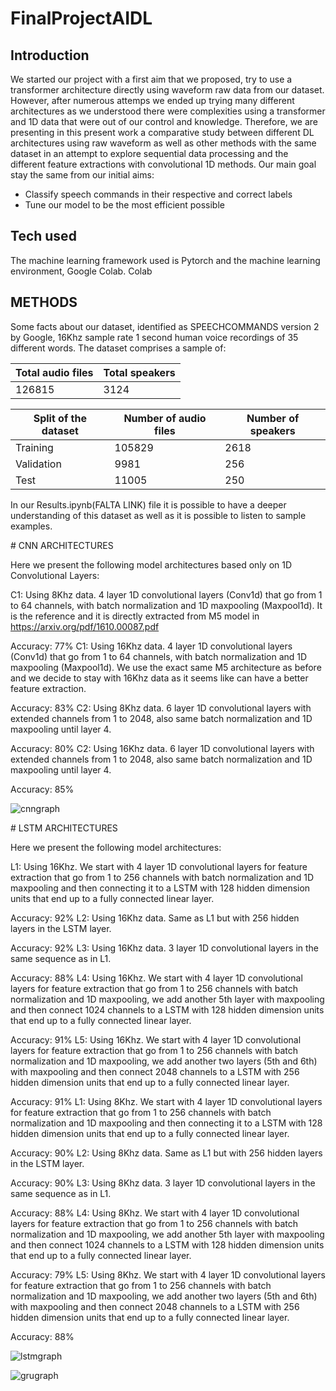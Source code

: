 # FinalProjectAIDL

## Introduction

We started our project with a first aim that we proposed, try to use a transformer architecture directly using waveform raw data from our dataset. However, after numerous attemps we ended up trying many different architectures as we understood there were complexities using a transformer and 1D data that were out of our control and knowledge. Therefore, we are presenting in this present work a comparative study between different DL architectures using raw waveform as well as other methods with the same dataset in an attempt to explore sequential data processing and the different feature extractions with convolutional 1D methods.
Our main goal stay the same from our initial aims:
* Classify speech commands in their respective and correct labels
* Tune our model to be the most efficient possible

## Tech used

The machine learning framework used is Pytorch and the machine learning environment, Google Colab. Colab 

## METHODS

Some facts about our dataset, identified as SPEECHCOMMANDS version 2 by Google, 16Khz sample rate 1 second human voice recordings of 35 different words. The dataset comprises a sample of: 

| Total audio files  | Total speakers |
| ------------------ | -------------- |
|       126815       |      3124      |


| Split of the dataset | Number of audio files | Number of speakers |
| --- | --- | --- |
| Training        |  105829   |  2618  |
| Validation      |    9981   |   256  |
| Test            |   11005   |   250  |


In our Results.ipynb(FALTA LINK) file it is possible to have a deeper understanding of this dataset as well as it is possible to listen to sample examples.

# CNN ARCHITECTURES

Here we present the following model architectures based only on 1D Convolutional Layers:

C1: Using 8Khz data. 4 layer 1D convolutional layers (Conv1d) that go from 1 to 64 channels, with batch normalization and 1D maxpooling (Maxpool1d). It is the reference and it is directly extracted from M5 model in https://arxiv.org/pdf/1610.00087.pdf

Accuracy: 77%
C1: Using 16Khz data. 4 layer 1D convolutional layers (Conv1d) that go from 1 to 64 channels, with batch normalization and 1D maxpooling (Maxpool1d). We use the exact same M5 architecture as before and we decide to stay with 16Khz data as it seems like can have a better feature extraction.

Accuracy: 83%
C2: Using 8Khz data. 6 layer 1D convolutional layers with extended channels from 1 to 2048, also same batch normalization and 1D maxpooling until layer 4.

Accuracy: 80%
C2: Using 16Khz data. 6 layer 1D convolutional layers with extended channels from 1 to 2048, also same batch normalization and 1D maxpooling until layer 4.

Accuracy: 85%

![cnngraph](https://user-images.githubusercontent.com/92716609/164751341-ef5ebeb8-6da2-4533-b50d-871e4ec74019.png)


# LSTM ARCHITECTURES

Here we present the following model architectures:

L1: Using 16Khz. We start with 4 layer 1D convolutional layers for feature extraction that go from 1 to 256 channels with batch normalization and 1D maxpooling and then connecting it to a LSTM with 128 hidden dimension units that end up to a fully connected linear layer.

Accuracy: 92%
L2: Using 16Khz data. Same as L1 but with 256 hidden layers in the LSTM layer.

Accuracy: 92%
L3: Using 16Khz data. 3 layer 1D convolutional layers in the same sequence as in L1.

Accuracy: 88%
L4: Using 16Khz. We start with 4 layer 1D convolutional layers for feature extraction that go from 1 to 256 channels with batch normalization and 1D maxpooling, we add another 5th layer with maxpooling and then connect 1024 channels to a LSTM with 128 hidden dimension units that end up to a fully connected linear layer.

Accuracy: 91%
L5: Using 16Khz. We start with 4 layer 1D convolutional layers for feature extraction that go from 1 to 256 channels with batch normalization and 1D maxpooling, we add another two layers (5th and 6th) with maxpooling and then connect 2048 channels to a LSTM with 256 hidden dimension units that end up to a fully connected linear layer.

Accuracy: 91%
L1: Using 8Khz. We start with 4 layer 1D convolutional layers for feature extraction that go from 1 to 256 channels with batch normalization and 1D maxpooling and then connecting it to a LSTM with 128 hidden dimension units that end up to a fully connected linear layer.

Accuracy: 90%
L2: Using 8Khz data. Same as L1 but with 256 hidden layers in the LSTM layer.

Accuracy: 90%
L3: Using 8Khz data. 3 layer 1D convolutional layers in the same sequence as in L1.

Accuracy: 88%
L4: Using 8Khz. We start with 4 layer 1D convolutional layers for feature extraction that go from 1 to 256 channels with batch normalization and 1D maxpooling, we add another 5th layer with maxpooling and then connect 1024 channels to a LSTM with 128 hidden dimension units that end up to a fully connected linear layer.

Accuracy: 79%
L5: Using 8Khz. We start with 4 layer 1D convolutional layers for feature extraction that go from 1 to 256 channels with batch normalization and 1D maxpooling, we add another two layers (5th and 6th) with maxpooling and then connect 2048 channels to a LSTM with 256 hidden dimension units that end up to a fully connected linear layer.

Accuracy: 88%

![lstmgraph](https://user-images.githubusercontent.com/92716609/164751348-10fe9c45-efdb-464f-b99e-46fe77e1f1cc.png)

![grugraph](https://user-images.githubusercontent.com/92716609/164751352-881c90e6-e827-403c-9d3c-07bea17950a6.png)

